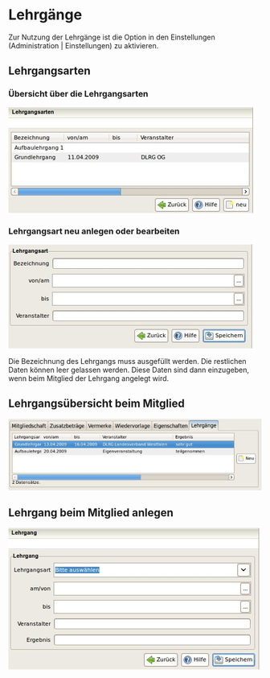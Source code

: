 # Lehrgänge

Zur Nutzung der Lehrgänge ist die Option in den Einstellungen \(Administration \| Einstellungen\) zu aktivieren.

## Lehrgangsarten

### Übersicht über die Lehrgangsarten

![](../../assets/lehrgangsarten.jpg)

### Lehrgangsart neu anlegen oder bearbeiten

![](../../assets/lehrgangsart.jpg)

Die Bezeichnung des Lehrgangs muss ausgefüllt werden. Die restlichen Daten können leer gelassen werden. Diese Daten sind dann einzugeben, wenn beim Mitglied der Lehrgang angelegt wird.

## Lehrgangsübersicht beim Mitglied

![](../../assets/mitgliedlehrgaenge.jpg)

## Lehrgang beim Mitglied anlegen

![](../../assets/mitgliedlehrgang-2.jpg)

